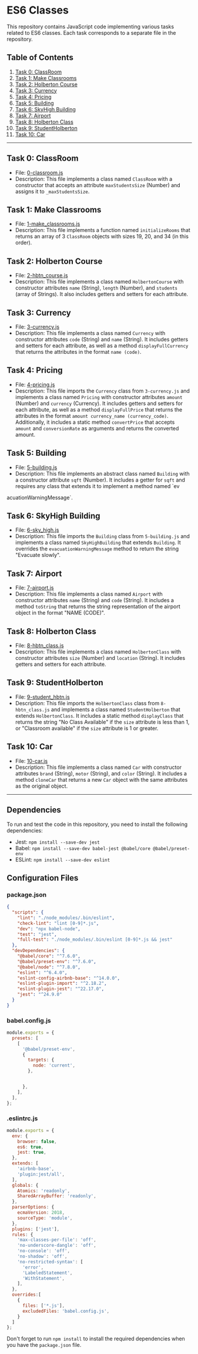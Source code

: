 # ES6 Classes

This repository contains JavaScript code implementing various tasks related to ES6 classes. Each task corresponds to a separate file in the repository.

## Table of Contents
1. [Task 0: ClassRoom](#task-0-classroom)
2. [Task 1: Make Classrooms](#task-1-make-classrooms)
3. [Task 2: Holberton Course](#task-2-holberton-course)
4. [Task 3: Currency](#task-3-currency)
5. [Task 4: Pricing](#task-4-pricing)
6. [Task 5: Building](#task-5-building)
7. [Task 6: SkyHigh Building](#task-6-skyhigh-building)
8. [Task 7: Airport](#task-7-airport)
9. [Task 8: Holberton Class](#task-8-holberton-class)
10. [Task 9: StudentHolberton](#task-9-studentholberton)
11. [Task 10: Car](#task-10-car)

---

## Task 0: ClassRoom
- File: [0-classroom.js](./0x02-ES6_classes/0-classroom.js)
- Description: This file implements a class named `ClassRoom` with a constructor that accepts an attribute `maxStudentsSize` (Number) and assigns it to `_maxStudentsSize`.

## Task 1: Make Classrooms
- File: [1-make_classrooms.js](./0x02-ES6_classes/1-make_classrooms.js)
- Description: This file implements a function named `initializeRooms` that returns an array of 3 `ClassRoom` objects with sizes 19, 20, and 34 (in this order).

## Task 2: Holberton Course
- File: [2-hbtn_course.js](./0x02-ES6_classes/2-hbtn_course.js)
- Description: This file implements a class named `HolbertonCourse` with constructor attributes `name` (String), `length` (Number), and `students` (array of Strings). It also includes getters and setters for each attribute.

## Task 3: Currency
- File: [3-currency.js](./0x02-ES6_classes/3-currency.js)
- Description: This file implements a class named `Currency` with constructor attributes `code` (String) and `name` (String). It includes getters and setters for each attribute, as well as a method `displayFullCurrency` that returns the attributes in the format `name (code)`.

## Task 4: Pricing
- File: [4-pricing.js](./0x02-ES6_classes/4-pricing.js)
- Description: This file imports the `Currency` class from `3-currency.js` and implements a class named `Pricing` with constructor attributes `amount` (Number) and `currency` (Currency). It includes getters and setters for each attribute, as well as a method `displayFullPrice` that returns the attributes in the format `amount currency_name (currency_code)`. Additionally, it includes a static method `convertPrice` that accepts `amount` and `conversionRate` as arguments and returns the converted amount.

## Task 5: Building
- File: [5-building.js](./0x02-ES6_classes/5-building.js)
- Description: This file implements an abstract class named `Building` with a constructor attribute `sqft` (Number). It includes a getter for `sqft` and requires any class that extends it to implement a method named `ev

acuationWarningMessage`.

## Task 6: SkyHigh Building
- File: [6-sky_high.js](./0x02-ES6_classes/6-sky_high.js)
- Description: This file imports the `Building` class from `5-building.js` and implements a class named `SkyHighBuilding` that extends `Building`. It overrides the `evacuationWarningMessage` method to return the string "Evacuate slowly".

## Task 7: Airport
- File: [7-airport.js](./0x02-ES6_classes/7-airport.js)
- Description: This file implements a class named `Airport` with constructor attributes `name` (String) and `code` (String). It includes a method `toString` that returns the string representation of the airport object in the format "NAME (CODE)".

## Task 8: Holberton Class
- File: [8-hbtn_class.js](./0x02-ES6_classes/8-hbtn_class.js)
- Description: This file implements a class named `HolbertonClass` with constructor attributes `size` (Number) and `location` (String). It includes getters and setters for each attribute.

## Task 9: StudentHolberton
- File: [9-student_hbtn.js](./0x02-ES6_classes/9-student_hbtn.js)
- Description: This file imports the `HolbertonClass` class from `8-hbtn_class.js` and implements a class named `StudentHolberton` that extends `HolbertonClass`. It includes a static method `displayClass` that returns the string "No Class Available" if the `size` attribute is less than 1, or "Classroom available" if the `size` attribute is 1 or greater.

## Task 10: Car
- File: [10-car.js](./0x02-ES6_classes/10-car.js)
- Description: This file implements a class named `Car` with constructor attributes `brand` (String), `motor` (String), and `color` (String). It includes a method `cloneCar` that returns a new `Car` object with the same attributes as the original object.

---

## Dependencies

To run and test the code in this repository, you need to install the following dependencies:

- Jest: `npm install --save-dev jest`
- Babel: `npm install --save-dev babel-jest @babel/core @babel/preset-env`
- ESLint: `npm install --save-dev eslint`

## Configuration Files

### package.json

```json
{
  "scripts": {
    "lint": "./node_modules/.bin/eslint",
    "check-lint": "lint [0-9]*.js",
    "dev": "npx babel-node",
    "test": "jest",
    "full-test": "./node_modules/.bin/eslint [0-9]*.js && jest"
  },
  "devDependencies": {
    "@babel/core": "^7.6.0",
    "@babel/preset-env": "^7.6.0",
    "@babel/node": "^7.8.0",
    "eslint": "^6.4.0",
    "eslint-config-airbnb-base": "^14.0.0",
    "eslint-plugin-import": "^2.18.2",
    "eslint-plugin-jest": "^22.17.0",
    "jest": "^24.9.0"
  }
}
```

### babel.config.js

```javascript
module.exports = {
  presets: [
    [
      '@babel/preset-env',
      {
        targets: {
          node: 'current',
        },


      },
    ],
  ],
};
```

### .eslintrc.js

```javascript
module.exports = {
  env: {
    browser: false,
    es6: true,
    jest: true,
  },
  extends: [
    'airbnb-base',
    'plugin:jest/all',
  ],
  globals: {
    Atomics: 'readonly',
    SharedArrayBuffer: 'readonly',
  },
  parserOptions: {
    ecmaVersion: 2018,
    sourceType: 'module',
  },
  plugins: ['jest'],
  rules: {
    'max-classes-per-file': 'off',
    'no-underscore-dangle': 'off',
    'no-console': 'off',
    'no-shadow': 'off',
    'no-restricted-syntax': [
      'error',
      'LabeledStatement',
      'WithStatement',
    ],
  },
  overrides:[
    {
      files: ['*.js'],
      excludedFiles: 'babel.config.js',
    }
  ]
};
```

Don't forget to run `npm install` to install the required dependencies when you have the `package.json` file.